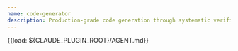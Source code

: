 ```yaml
---
name: code-generator
description: Production-grade code generation through systematic verification. Use this skill to implement features with TDD, pattern awareness, and minimal diffs.
---
```


<!-- AUTO-LOAD: Main agent file -->
{{load: ${CLAUDE_PLUGIN_ROOT}/AGENT.md}}
